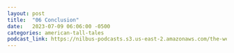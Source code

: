 ```yaml
---
layout: post
title:  "06 Conclusion"
date:   2023-07-09 06:06:00 -0500
categories: american-tall-tales
podcast_link: https://nilbus-podcasts.s3.us-east-2.amazonaws.com/the-well-trained-mind/American%20Tall%20Tales/06%20Conclusion.mp3
---
```

